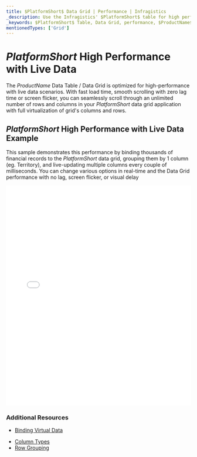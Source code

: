 ```yaml
---
title: $PlatformShort$ Data Grid | Performance | Infragistics
_description: Use the Infragistics' $PlatformShort$ table for high performance data scenarios. Scroll through an unlimited number of rows and columns with full virtualization. View $ProductName$ table tutorials!
_keywords: $PlatformShort$ Table, Data Grid, performance, $ProductName$, Infragistics, data binding
mentionedTypes: ['Grid']
---
```


# $PlatformShort$ High Performance with Live Data

The $ProductName$ Data Table / Data Grid is optimized for high-performance with live data scenarios.  With fast load time, smooth scrolling with zero lag time or screen flicker, you can seamlessly scroll through an unlimited number of rows and columns in your $PlatformShort$ data grid application with full virtualization of grid's columns and rows.

## $PlatformShort$ High Performance with Live Data Example

This sample demonstrates this performance by binding thousands of financial records to the $PlatformShort$ data grid, grouping them by 1 column (eg. Territory), and live-updating multiple columns every couple of milliseconds. You can change various options in real-time and the Data Grid performance with no lag, screen flicker, or visual delay

<div class="sample-container loading" style="height: 600px">
    <iframe id="data-grid-binding-live-data-iframe" src='{environment:demosBaseUrl}/grids/data-grid-performance' width="100%" height="100%" seamless frameBorder="0" onload="onXPlatSampleIframeContentLoaded(this);" alt="$PlatformShort$ High Performance with Live Data Example"></iframe>
</div>
<sample-button src="grids/data-grid/performance"></sample-button>

<div class="divider--half"></div>


### Additional Resources

<!-- Angular, React, WebComponents -->
- [Binding Virtual Data](data-grid-remote-data.md)
<!-- end: Angular, React, WebComponents -->
- [Column Types ](data-grid-column-types.md)
- [Row Grouping](data-grid-row-grouping.md)
